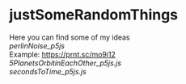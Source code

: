 # justSomeRandomThings
Here you can find some of my ideas<br>
*perlinNoise_p5js <br>*
Example: 
https://prnt.sc/mo9i12 <br>
*5PlanetsOrbitinEachOther_p5js.js <br>*
*secondsToTime_p5js.js <br>*
